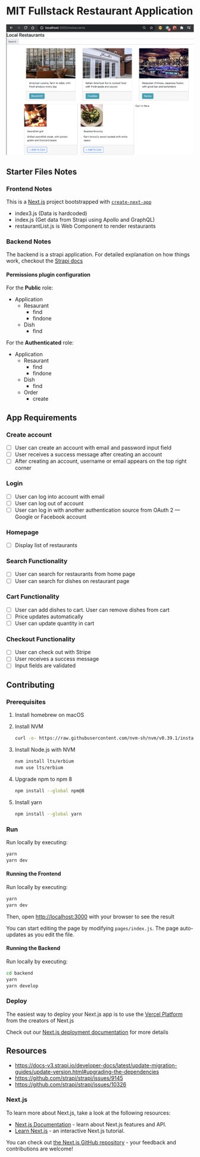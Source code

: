# MIT Fullstack Restaurant Application

![Full rendering](./restaurants.png)

## Starter Files Notes

### Frontend Notes

This is a [Next.js](https://nextjs.org/) project bootstrapped with [`create-next-app`](https://github.com/vercel/next.js/tree/canary/packages/create-next-app)

- index3.js (Data is hardcoded)
- index.js (Get data from Strapi using Apollo and GraphQL)
- restaurantList.js is Web Component to render restaurants

### Backend Notes

The backend is a strapi application. For detailed explanation on how things
work, checkout the [Strapi docs](https://docs-v3.strapi.io/developer-docs/latest/)

#### Permissions plugin configuration

For the **Public** role:

- Application
  - Resaurant
    - find
    - findone
  - Dish
    - find

For the **Authenticated** role:

- Application
  - Resaurant
    - find
    - findone
  - Dish
    - find
  - Order
    - create

## App Requirements

### Create account

- [ ] User can create an account with email and password input field
- [ ] User receives a success message after creating an account
- [ ] After creating an account, username or email appears on the top right corner

### Login

- [ ] User can log into account with email
- [ ] User can log out of account
- [ ] User can log in with another authentication source from OAuth 2 — Google
    or Facebook account

### Homepage

- [ ] Display list of restaurants

### Search Functionality

- [ ] User can search for restaurants from home page
- [ ] User can search for dishes on restaurant page

### Cart Functionality

- [ ] User can add dishes to cart. User can remove dishes from cart
- [ ] Price updates automatically
- [ ] User can update quantity in cart

### Checkout Functionality

- [ ] User can check out with Stripe
- [ ] User receives a success message
- [ ] Input fields are validated

## Contributing

### Prerequisites

1. Install homebrew on macOS
2. Install NVM

    ```bash
    curl -o- https://raw.githubusercontent.com/nvm-sh/nvm/v0.39.1/install.sh | bash
    ```

3. Install Node.js with NVM

    ```bash
    nvm install lts/erbium
    nvm use lts/erbium
    ```

4. Upgrade npm to npm 8

    ```bash
    npm install --global npm@8
    ```

5. Install yarn

    ```bash
    npm install --global yarn
    ```

### Run

Run locally by executing:

```bash
yarn
yarn dev
```

#### Running the Frontend

Run locally by executing:

```bash
yarn
yarn dev
```

Then, open [http://localhost:3000](http://localhost:3000) with your browser to
see the result

You can start editing the page by modifying `pages/index.js`. The page
auto-updates as you edit the file.

#### Running the Backend

Run locally by executing:

```bash
cd backend
yarn
yarn develop
```

### Deploy

The easiest way to deploy your Next.js app is to use the
[Vercel Platform](https://vercel.com/import?utm_medium=default-template&filter=next.js&utm_source=create-next-app&utm_campaign=create-next-app-readme)
from the creators of Next.js

Check out our [Next.js deployment documentation](https://nextjs.org/docs/deployment)
for more details

## Resources

- <https://docs-v3.strapi.io/developer-docs/latest/update-migration-guides/update-version.html#upgrading-the-dependencies>
- <https://github.com/strapi/strapi/issues/9145>
- <https://github.com/strapi/strapi/issues/10326>

### Next.js

To learn more about Next.js, take a look at the following resources:

- [Next.js Documentation](https://nextjs.org/docs) - learn about Next.js
    features and API.
- [Learn Next.js](https://nextjs.org/learn) - an interactive Next.js tutorial.

You can check out
[the Next.js GitHub repository](https://github.com/vercel/next.js/) - your
feedback and contributions are welcome!
